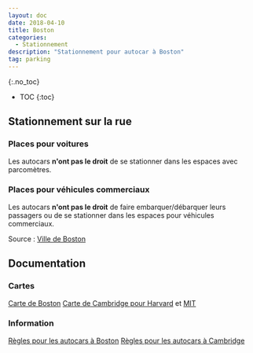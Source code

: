 ```yaml
---
layout: doc
date: 2018-04-10
title: Boston
categories:
  - Stationnement
description: "Stationnement pour autocar à Boston"
tag: parking
---
```


<!-- #### Sections dans ce document -->
{:.no_toc}
* TOC
{:toc}

## Stationnement sur la rue

### Places pour voitures

Les autocars **n'ont pas le droit** de se stationner dans les espaces avec parcomètres.

### Places pour véhicules commerciaux

Les autocars **n'ont pas le droit** de faire embarquer/débarquer leurs passagers ou de se stationner dans les espaces pour véhicules commerciaux.

Source : [Ville de Boston](https://www.boston.gov/departments/transportation/guidelines-tour-buses-boston)

## Documentation

### Cartes

[Carte de Boston](https://www.cityofboston.gov/images_documents/Tour%20Bus%20Parking_updated%206_23_tcm3-12491.pdf)
[Carte de Cambridge pour Harvard](https://www.cambridgema.gov/~/media/Files/Traffic/Harvard-Square-Tour-Bus-Stop.pdf) et [MIT](https://www.cambridgema.gov/~/media/Files/Traffic/TourBusStopMIT1.pdf)


### Information

[Règles pour les autocars à Boston](https://www.boston.gov/departments/transportation/guidelines-tour-buses-boston)
[Règles pour les autocars à Cambridge](https://www.cambridgema.gov/traffic/Parking/tourbusparking.aspx)

